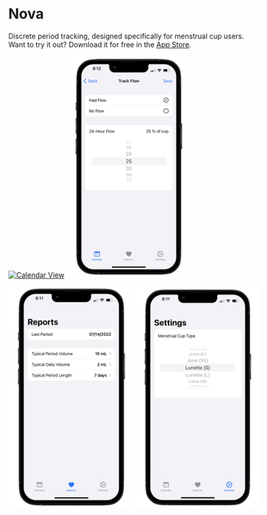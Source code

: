 # Nova
Discrete period tracking, designed specifically for menstrual cup users. Want to try it out? Download it for free in the [App Store](https://apps.apple.com/us/app/nova-period-tracker/id1531026220).

<a href="/Images/watchPhoneLarge.png"><img src="/Images/watchPhoneLarge.png?raw=true" alt="Calendar View" width="250"></a>
<a href="/Images/trackFlowSmall.jpg"><img src="/Images/trackFlowSmall.jpg?raw=true" alt="Editing View" width="250"></a>

<a href="/Images/reportsSmall.jpg"><img src="/Images/reportsSmall.jpg?raw=true" alt="Example Report" width="250"></a>
<a href="/Images/settingsSmall.jpg"><img src="/Images/settingsSmall.jpg?raw=true" alt="Settings View" width="250"></a>
